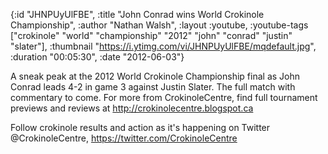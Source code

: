 {:id "JHNPUyUlFBE",
 :title "John Conrad wins World Crokinole Championship",
 :author "Nathan Walsh",
 :layout :youtube,
 :youtube-tags
 ["crokinole"
  "world"
  "championship"
  "2012"
  "john"
  "conrad"
  "justin"
  "slater"],
 :thumbnail "https://i.ytimg.com/vi/JHNPUyUlFBE/mqdefault.jpg",
 :duration "00:05:30",
 :date "2012-06-03"}

A sneak peak at the 2012 World Crokinole Championship final as John Conrad leads 4-2 in game 3 against Justin Slater. The full match with commentary to come. For more from CrokinoleCentre, find full tournament previews and reviews at http://crokinolecentre.blogspot.ca

Follow crokinole results and action as it's happening on Twitter @CrokinoleCentre, https://twitter.com/CrokinoleCentre
